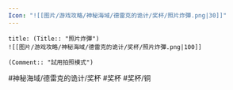 ```yaml
---
Icon: "![[图片/游戏攻略/神秘海域/德雷克的诡计/奖杯/照片炸彈.png|30]]"
---
```

```ad-common-bronze-trophy
title: (Title:: "照片炸彈")
![[图片/游戏攻略/神秘海域/德雷克的诡计/奖杯/照片炸彈.png|100]]

(Comment:: "試用拍照模式")
```

#神秘海域/德雷克的诡计/奖杯 #奖杯 #奖杯/铜
